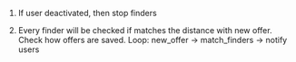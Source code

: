 1. If user deactivated, then stop finders

2. Every finder will be checked if matches the distance with new offer. Check how offers are saved. Loop: new_offer -> match_finders -> notify users
